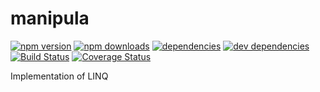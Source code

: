 # manipula

[![npm version](https://badge.fury.io/js/manipula.svg)](https://www.npmjs.com/package/manipula)
[![npm downloads](https://img.shields.io/npm/dt/manipula.svg)](https://www.npmjs.com/package/manipula)
[![dependencies](https://img.shields.io/david/litichevskiydv/manipula.svg)](https://www.npmjs.com/package/manipula)
[![dev dependencies](https://img.shields.io/david/dev/litichevskiydv/manipula.svg)](https://www.npmjs.com/package/manipula)
[![Build Status](https://travis-ci.org/litichevskiydv/manipula.svg?branch=master)](https://travis-ci.org/litichevskiydv/manipula)
[![Coverage Status](https://coveralls.io/repos/github/litichevskiydv/manipula/badge.svg?branch=master)](https://coveralls.io/github/litichevskiydv/manipula?branch=master)

Implementation of LINQ
